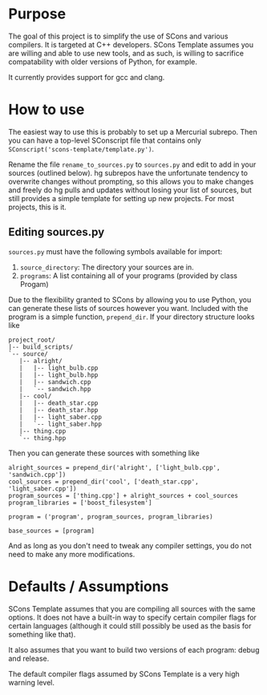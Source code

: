# Purpose

The goal of this project is to simplify the use of SCons and various compilers. It is targeted at C++ developers. SCons Template assumes you are willing and able to use new tools, and as such, is willing to sacrifice compatability with older versions of Python, for example.

It currently provides support for gcc and clang.

# How to use

The easiest way to use this is probably to set up a Mercurial subrepo. Then you can have a top-level SConscript file that contains only `SConscript('scons-template/template.py')`.

Rename the file `rename_to_sources.py` to `sources.py` and edit to add in your sources (outlined below). hg subrepos have the unfortunate tendency to overwrite changes without prompting, so this allows you to make changes and freely do hg pulls and updates without losing your list of sources, but still provides a simple template for setting up new projects. For most projects, this is it.

## Editing sources.py

`sources.py` must have the following symbols available for import:

1. `source_directory`: The directory your sources are in.
2. `programs`: A list containing all of your programs (provided by class Progam)

Due to the flexibility granted to SCons by allowing you to use Python, you can generate these lists of sources however you want. Included with the program is a simple function, `prepend_dir`. If your directory structure looks like

	project_root/
	|-- build_scripts/
	`-- source/
	   |-- alright/
	   |   |-- light_bulb.cpp
	   |   |-- light_bulb.hpp
	   |   |-- sandwich.cpp
	   |   `-- sandwich.hpp
	   |-- cool/
	   |   |-- death_star.cpp
	   |   |-- death_star.hpp
	   |   |-- light_saber.cpp
	   |   `-- light_saber.hpp
	   |-- thing.cpp
	   `-- thing.hpp

Then you can generate these sources with something like

	alright_sources = prepend_dir('alright', ['light_bulb.cpp', 'sandwich.cpp'])
	cool_sources = prepend_dir('cool', ['death_star.cpp', 'light_saber.cpp'])
	program_sources = ['thing.cpp'] + alright_sources + cool_sources
	program_libraries = ['boost_filesystem']
	
	program = ('program', program_sources, program_libraries)
	
	base_sources = [program]

And as long as you don't need to tweak any compiler settings, you do not need to make any more modifications.

# Defaults / Assumptions

SCons Template assumes that you are compiling all sources with the same options. It does not have a built-in way to specify certain compiler flags for certain languages (although it could still possibly be used as the basis for something like that).

It also assumes that you want to build two versions of each program: debug and release.

The default compiler flags assumed by SCons Template is a very high warning level.
